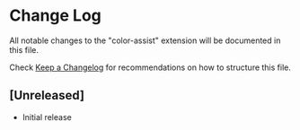 # Change Log

All notable changes to the "color-assist" extension will be documented in this file.

Check [Keep a Changelog](http://keepachangelog.com/) for recommendations on how to structure this file.

## [Unreleased]

- Initial release